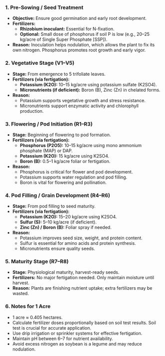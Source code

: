 ### **1. Pre-Sowing / Seed Treatment**
* **Objective:** Ensure good germination and early root development.
* **Fertilizers:**
  * **Rhizobium inoculant:** Essential for N-fixation.
  * **Optional:** Small dose of phosphorus if soil P is low (e.g., 20–25 kg/acre of Single Super Phosphate [SSP]).
* **Reason:** Inoculation helps nodulation, which allows the plant to fix its own nitrogen. Phosphorus promotes root growth and early vigor.

### **2. Vegetative Stage (V1–V5)**
* **Stage:** From emergence to 5 trifoliate leaves.
* **Fertilizers (via fertigation):**
  * **Potassium (K2O):** 10–15 kg/acre using potassium sulfate (K2SO4).
  * **Micronutrients (if deficient):** Boron (B), Zinc (Zn) in chelated forms.
* **Reason:**
  * Potassium supports vegetative growth and stress resistance.
  * Micronutrients support enzymatic activity and chlorophyll production.

### **3. Flowering / Pod Initiation (R1–R3)**
* **Stage:** Beginning of flowering to pod formation.
* **Fertilizers (via fertigation):**
  * **Phosphorus (P2O5):** 10–15 kg/acre using mono ammonium phosphate (MAP) or DAP.
  * **Potassium (K2O):** 15 kg/acre using K2SO4.
  * **Boron (B):** 0.5–1 kg/acre foliar or fertigation.
* **Reason:**
  * Phosphorus is critical for flower and pod development.
  * Potassium supports water regulation and pod filling.
  * Boron is vital for flowering and pollination.

### **4. Pod Filling / Grain Development (R4–R6)**
* **Stage:** From pod filling to seed maturity.
* **Fertilizers (via fertigation):**
  * **Potassium (K2O):** 15–20 kg/acre using K2SO4.
  * **Sulfur (S):** 5–10 kg/acre (if deficient).
  * **Zinc (Zn) / Boron (B):** Foliar spray if needed.
* **Reason:**
  * Potassium improves seed size, weight, and protein content.
  * Sulfur is essential for amino acids and protein synthesis.
  * Micronutrients ensure quality seeds.

### **5. Maturity Stage (R7–R8)**
* **Stage:** Physiological maturity, harvest-ready seeds.
* **Fertilizers:** No major fertigation needed. Only maintain moisture until harvest.
* **Reason:** Plants are finishing nutrient uptake; extra fertilizers may be wasted.

### **6. Notes for 1 Acre**
* 1 acre ≈ 0.405 hectares.
* Calculate fertilizer doses proportionally based on soil test results. Soil test is crucial for accurate application.
* Use drip irrigation or sprinkler systems for effective fertigation.
* Maintain pH between 6–7 for nutrient availability.
* Avoid excess nitrogen as soybean is a legume and may reduce nodulation.


